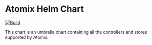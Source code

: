 <!--
SPDX-FileCopyrightText: 2023-present Intel Corporation
SPDX-License-Identifier: Apache-2.0
-->

# Atomix Helm Chart

[![Build](https://img.shields.io/github/actions/workflow/status/micro-onos-revamped/atomix/atomix-test.yml)](https://github.com/micro-onos-revamped/atomix/actions/workflows/atomix-test.yml)

This chart is an umbrella chart containing all the controllers and stores supported by Atomix.
